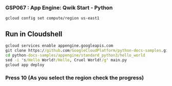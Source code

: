 ### GSP067 :  App Engine: Qwik Start - Python 
```
gcloud config set compute/region us-east1
```

## Run in Cloudshell
```cmd
gcloud services enable appengine.googleapis.com
git clone https://github.com/GoogleCloudPlatform/python-docs-samples.git
cd python-docs-samples/appengine/standard_python3/hello_world
sed -i 's/Hello World!/Hello, Cruel World!/g' main.py
gcloud app deploy 
```
### Press 10 (As you select the region check the progress)
